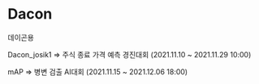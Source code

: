 # Dacon


데이곤용


Dacon_josik1 => 주식 종료 가격 예측 경진대회 (2021.11.10 ~ 2021.11.29 10:00)


mAP => 병변 검출 AI대회 (2021.11.15 ~ 2021.12.06 18:00)




